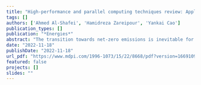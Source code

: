 ```yaml
---
title: "High-performance and parallel computing techniques review: Applications, challenges and potentials to support net-zero transition of future grids"
tags: []
authors: ['Ahmed Al-Shafei', 'Hamidreza Zareipour', 'Yankai Cao']
publication_types: []
publication: "*Energies*"
abstract: "The transition towards net-zero emissions is inevitable for humanity’s future. Of all the sectors, electrical energy systems emit the most emissions. This urgently requires the witnessed accelerating technological landscape to transition towards an emission-free smart grid. It involves massive integration of intermittent wind and solar-powered resources into future power grids. Additionally, new paradigms such as large-scale integration of distributed resources into the grid, proliferation of Internet of Things (IoT) technologies, and electrification of different sectors are envisioned as essential enablers for a net-zero future. However, these changes will lead to unprecedented size, complexity and data of the planning and operation problems of future grids. It is thus important to discuss and consider High Performance Computing (HPC), parallel computing, and cloud computing prospects in any future electrical energy studies. This article recounts the dawn of parallel computation in power system studies, providing a thorough history and paradigm background for the reader, leading to the most impactful recent contributions. The reviews are split into Central Processing Unit (CPU) based, Graphical Processing Unit (GPU) based, and Cloud-based studies and smart grid applications. The state-of-the-art is also discussed, highlighting the issue of standardization and the future of the field. The reviewed papers are predominantly focused on classical imperishable electrical system problems. This indicates the need for further research on parallel and HPC approaches applied to future smarter grid challenges, particularly to the integration of renewable energy into the smart grid."
date: "2022-11-18"
publishDate: "2022-11-18"
url_pdf: "https://www.mdpi.com/1996-1073/15/22/8668/pdf?version=1669109753"
featured: false
projects: []
slides: ""
---
```

